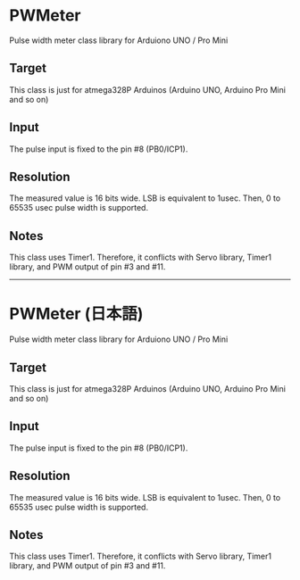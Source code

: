 # PWMeter
Pulse width meter class library for Arduiono UNO / Pro Mini

## Target
This class is just for atmega328P Arduinos (Arduino UNO, Arduino Pro Mini and so on)

## Input
The pulse input is fixed to the pin #8 (PB0/ICP1).

## Resolution
The measured value is 16 bits wide. LSB is equivalent to 1usec. Then, 0 to 65535 usec pulse width is supported.

## Notes
This class uses Timer1. Therefore, it conflicts with Servo library, Timer1 library, and PWM output of pin #3 and #11.  
***
# PWMeter (日本語)
Pulse width meter class library for Arduiono UNO / Pro Mini

## Target
This class is just for atmega328P Arduinos (Arduino UNO, Arduino Pro Mini and so on)

## Input
The pulse input is fixed to the pin #8 (PB0/ICP1).

## Resolution
The measured value is 16 bits wide. LSB is equivalent to 1usec. Then, 0 to 65535 usec pulse width is supported.

## Notes
This class uses Timer1. Therefore, it conflicts with Servo library, Timer1 library, and PWM output of pin #3 and #11.
